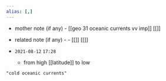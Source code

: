```yaml
---
alias: [,]
---
```

- mother note (if any)
		- [[geo 31 oceanic currents vv imp]] [[]]
- related note (if any) -
		- [[]] [[]]


- `2021-08-12`  `17:28`
	- from high [[latitude]] to low

```query
"cold oceanic currents"
```

